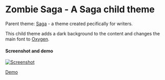 # Zombie Saga - A Saga child theme

Parent theme: [Saga](https://github.com/justintadlock/saga) - a theme created pecifically for writers.

This child theme adds a dark background to the content and changes the main font to [Oxygen](http://www.google.com/fonts/specimen/Oxygen).

#### Screenshot and demo

[![Screenshot](https://raw.github.com/jayj/zombie-riot/master/screenshot.png)](http://wpthemes.jayj.dk/zombie-saga)

[Demo](http://wpthemes.jayj.dk/zombie-saga)
